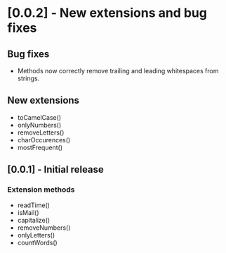 # [0.0.2] - New extensions and bug fixes

## Bug fixes

* Methods now correctly remove trailing and leading whitespaces from strings.

## New extensions

* toCamelCase()
* onlyNumbers()
* removeLetters()
* charOccurences()
* mostFrequent()

## [0.0.1] - Initial release

### Extension methods

* readTime()
* isMail()
* capitalize()
* removeNumbers()
* onlyLetters()
* countWords()
